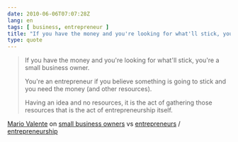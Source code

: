 ```yaml
---
date: 2010-06-06T07:07:28Z
lang: en
tags: [ business, entrepreneur ]
title: "If you have the money and you're looking for what'll stick, you're a"
type: quote
---
```


> If you have the money and you're looking for what'll stick, you're a
> small business owner.
>
> You're an entrepreneur if you believe something is going to stick and
> you need the money (and other resources).
>
> Having an idea and no resources, it is the act of gathering those
> resources that is the act of entrepreneurship itself.

[Mario Valente](http://mvalente.eu) on [small business
owners](http://twitter.com/mvalente/status/14696138360) vs
[entrepreneurs](http://twitter.com/mvalente/status/14696312220) /
[entrepreneurship](http://twitter.com/mvalente/status/14706287056)

